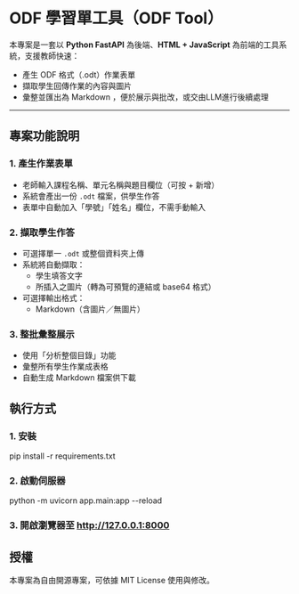 # ODF 學習單工具（ODF Tool）

本專案是一套以 **Python FastAPI** 為後端、**HTML + JavaScript** 為前端的工具系統，支援教師快速：

- 產生 ODF 格式（.odt）作業表單
- 擷取學生回傳作業的內容與圖片
- 彙整並匯出為 Markdown ，便於展示與批改，或交由LLM進行後續處理

---

## 專案功能說明

### 1. 產生作業表單

- 老師輸入課程名稱、單元名稱與題目欄位（可按 + 新增）
- 系統會產出一份 `.odt` 檔案，供學生作答
- 表單中自動加入「學號」「姓名」欄位，不需手動輸入

### 2. 擷取學生作答

- 可選擇單一 `.odt` 或整個資料夾上傳
- 系統將自動擷取：
  - 學生填答文字
  - 所插入之圖片（轉為可預覽的連結或 base64 格式）
- 可選擇輸出格式：
  - Markdown（含圖片／無圖片）

### 3. 整批彙整展示

- 使用「分析整個目錄」功能
- 彙整所有學生作業成表格
- 自動生成 Markdown 檔案供下載

## 執行方式

### 1. 安裝
pip install -r requirements.txt

### 2. 啟動伺服器
python -m uvicorn app.main:app --reload

### 3. 開啟瀏覽器至 http://127.0.0.1:8000

## 授權
本專案為自由開源專案，可依據 MIT License 使用與修改。
